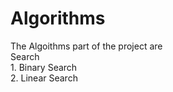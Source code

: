 # Algorithms

The Algoithms part of the project are  
  Search  
    1. Binary Search  
    2. Linear Search  
    

